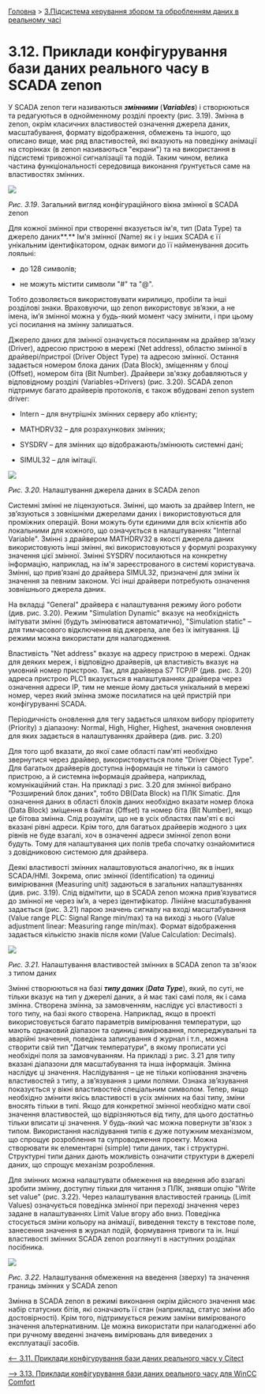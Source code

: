 [Головна](README.md) > [3.Підсистема керування збором та обробленням даних в реальному часі](3.md)

# 3.12. Приклади конфігурування бази даних реального часу   в SCADA zenon

У SCADA zenon теги називаються ***змінними*** (***Variables***) і створюються та редагуються в однойменному розділі проекту (рис. 3.19). Змінна в zenon, окрім класичних властивостей означення джерела даних, масштабування, формату відображення, обмежень та іншого, що описано вище, має ряд властивостей, які вказують на поведінку анімації на сторінках (в zenon називаються "екрани") та на використання в підсистемі тривожної сигналізації та подій. Таким чином, велика частина функціональності середовища виконання ґрунтується саме на властивостях змінних.  

![](media3/3_19.png)                               

*Рис.* *3.19*. Загальний вигляд конфігураційного вікна змінної в SCADA zenon  

Для кожної змінної при створенні вказується ім'я, тип (Data Type) та джерело даних**.** Ім'я змінної (Name) як і у інших SCADA є її унікальним ідентифікатором, однак вимоги до її найменування досить лояльні:

- до 128 символів;

- не можуть містити символи "#" та "@". 

Тобто дозволяється використовувати кирилицю, пробіли та інші розділові знаки. Враховуючи, що zenon використовує зв’язки, а не імена, ім’я змінної можна у будь-який момент часу змінити, і при цьому усі посилання на змінну залишаться.

Джерело даних для змінної означується посиланням на драйвер зв’язку (Driver), адресою пристрою в мережі (Net address), областю змінної в драйвері/пристрої (Driver Object Type) та адресою змінної. Остання задається номером блока даних (Data Block), зміщенням у блоці (Offset), номером біта (Bit Number). Драйвери зв'язку добавляються у відповідному розділі (Variables->Drivers) (рис. 3.20). SCADA zenon підтримує багато драйверів протоколів, є також вбудовані zenon system driver:

- Intern – для внутрішніх змінних серверу або клієнту;

- MATHDRV32 – для розрахункових змінних;

- SYSDRV – для змінних що відображають/змінюють системні дані;

- SIMUL32 – для імітації.

![](media3/3_20.png) 

*Рис. 3.20.* Налаштування джерела даних в SCADA zenon

Системні змінні не ліцензуються. Змінні, що мають за драйвер Intern, не зв’язуються з зовнішніми джерелами даних і використовуються для проміжних операцій. Вони можуть бути єдиними для всіх клієнтів або локальними для кожного, що означується в налаштуваннях "Internal Variable". Змінні з драйвером MATHDRV32 в якості джерела даних використовують інші змінні, які використовуються у формулі розрахунку значення цієї змінної. Змінні SYSDRV посилаються на конкретну інформацію, наприклад, на ім'я зареєстрованого в системі користувача. Змінні, що прив’язані до драйвера SIMUL32, призначені для зміни їх значення за певним законом. Усі інші драйвери потребують означення зовнішнього джерела даних.

На вкладці "General" драйвера є налаштування режиму його роботи (див. рис. 3.20). Режим "Simulation Dynamic" вказує на необхідність імітувати змінні (будуть змінюватися автоматично), "Simulation static" – для тимчасового відключення від джерела, але без їх імітування. Ці режими можна використати для налагодження.          

Властивість "Net address" вказує на адресу пристрою в мережі. Однак для деяких мереж, і відповідно драйверів, ця властивість вказує на умовний номер пристрою. Так, для драйвера S7 TCP/IP (див. рис. 3.20) адреса пристрою PLC1 вказується в налаштуваннях драйвера через означення адреси IP, тим не менше йому дається унікальний в мережі номер, через який змінна зможе посилатися на цей пристрій при конфігуруванні SCADA.

Періодичність оновлення для тегу задається шляхом вибору пріоритету (Priority) з діапазону: Normal, High, Higher, Highest, значення оновлення для яких задається в налаштуваннях драйвера (див. рис. 3.20)   

Для того щоб вказати, до якої саме області пам'яті необхідно звернутися через драйвер, використовується поле "Driver Object Type". Для багатьох драйверів доступна інформація не тільки із самого пристрою, а й системна інформація драйвера, наприклад, комунікаційний стан. На прикладі з рис. 3.20 для змінної вибрано "Розширений блок даних", тобто DB(Data Block) на ПЛК Simatic. Для означення даних в області блоків даних необхідно вказати номер блока (Data Block) зміщення в байтах (Offset) та номер біта (Bit Number), якщо це бітова змінна. Слід розуміти, що не в усіх областях пам'яті є всі вказані рівні адреси. Крім того, для багатьох драйверів жодного з цих рівнів не буде взагалі, хоч в означенні адреси змінної zenon вони будуть. Тому для налаштування цих полів треба спочатку ознайомитися з довідниковою системою для драйвера.       

Деякі властивості змінних налаштовуються аналогічно, як в інших SCADA/HMI. Зокрема, опис змінної (Identification) та одиниці вимірювання (Measuring unit) задаються в загальних налаштуваннях (див. рис. 3.19). Слід відмітити, що в SCADA zenon можна прив’язуватися до змінної не через ім’я, а через ідентифікатор. Лінійне масштабування задається (рис. 3.21) парою значень сигналу на вході масштабування (Value range PLC: Signal Range min/max) та на виході з нього (Value adjustment linear: Measuring range min/max). Формат відображення задається кількістю знаків після коми (Value Calculation: Decimals). 

![](media3/3_21.png)    

*Рис.* *3.21.* Налаштування властивостей змінних в SCADA zenon та зв'язок з типом даних

Змінні створюються на базі ***типу даних*** (***Data*** ***Type***), який, по суті, не тільки вказує на тип у джерелі даних, а й має такі самі поля, як і сама змінна. Створена змінна, за замовченням, наслідує усі властивості з того типу, на базі якого створена. Наприклад, якщо в проекті використовується багато параметрів вимірювання температури, що мають однаковий діапазон та одиниці вимірювання, попереджувальні та аварійні значення, поведінка записування d журнал і т.п., можна створити свій тип "Датчик температури", в якому прописати усі необхідні поля за замовчуванням. На прикладі з рис. 3.21 для типу вказані діапазони для масштабування та інша інформація. Змінна наслідує ці значення. Наслідування – це не тільки копіювання значень властивостей з типу, а зв’язування з цими полями. Ознака зв’язування показується у вікні властивостей спеціальним символом. Тепер, якщо необхідно змінити якісь властивості в усіх змінних на базі типу, зміни вносять тільки в типі. Якщо для конкретної змінної необхідно мати свої значення властивостей, що відрізняються від типу, для цього достатньо тільки вписати ці значення. У будь-який час можна повернути зв'язок з типом. Використання наслідування типів є дуже потужним механізмом, що спрощує розроблення та супроводження проекту. Можна створювати як елементарні (simple) типи даних, так і структурні. Структурні типи даних дають можливість означити структури в джерелі даних, що спрощує механізм розроблення. 

Для змінних можна налаштувати обмеження на введення або взагалі зробити змінну, доступну тільки для читання з ПЛК, знявши опцію "Write set value" (рис. 3.22). Через налаштування властивостей границь (Limit Values) означується поведінка змінної при переході значення через задане в налаштуваннях Limit Value вгору або вниз. Поведінка стосується зміни кольору на анімації, виведення тексту в текстове поле, занесення значення в журнал подій, формування тривоги та ін. Інші властивості змінних SCADA zenon розглянуті в наступних розділах посібника. 

![](media3/3_22.png)   

*Рис.* *3.22.* Налаштування обмеження на введення (зверху) та значення границь змінних у SCADA zenon

Змінна в SCADA zenon в режимі виконання окрім дійсного значення має набір статусних бітів, які означають її стан (наприклад, статус зміни або достовірності). Крім того, підтримується режим заміни вимірюваного значення альтернативним. Це можна використати при налагодженні або при ручному введенні значень вимірювань для виведених з експлуатації засобів.  

[<-- 3.11. Приклади конфігурування бази даних реального часу у Citect](3_11.md)

[--> 3.13. Приклади конфігурування бази даних реального часу   для WinCC Comfort](3_13.md)